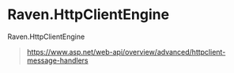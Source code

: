 # Raven.HttpClientEngine
Raven.HttpClientEngine

>https://www.asp.net/web-api/overview/advanced/httpclient-message-handlers
